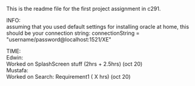 This is the readme file for the first project assignment in c291.  

INFO:  
assuming that you used default settings for installing oracle at home, this should be your connection string:
connectionString = "username/password@localhost:1521/XE"  

TIME:  
Edwin:  
    Worked on SplashScreen stuff (2hrs + 2.5hrs) (oct 20)  
Mustafa:  
    Worked on Search: Requirement1 ( X hrs) (oct 20)  

